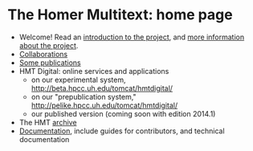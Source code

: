 # The Homer Multitext: home page

- Welcome!  Read an [introduction to the project](welcome.html),  and [more information about the project](about.html).
- [Collaborations](collaboration.html)
- [Some publications](publications.html)
- HMT Digital:  online services and applications
    - on our experimental system, <http://beta.hpcc.uh.edu/tomcat/hmtdigital/>
    - on our "prepublication system," <http://pelike.hpcc.uh.edu/tomcat/hmtdigital/>
    - our published version (coming soon with edition 2014.1)
- The HMT [archive](hmtdigital.html)
 - [Documentation](hmt-docs), include guides for contributors, and technical documentation



[1]: http://homermultitext.github.io/